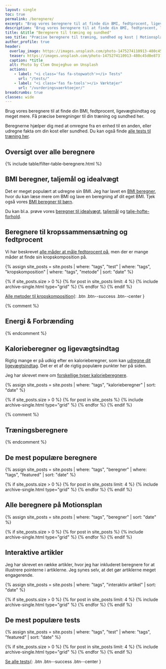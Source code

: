 ```yaml
---
layout: single
toc: true
permalink: /beregnere/
excerpt: "Brug vores beregnere til at finde din BMI, fedtprocent, ligevægtsindtag og meget mere. Få præcise beregninger til din træning og sundhed her."
description: "Brug vores beregnere til at finde din BMI, fedtprocent, ligevægtsindtag og meget mere. Få præcise beregninger til din træning og sundhed her."
title: &title "Beregnere til træning og sundhed"
seo_title: "Præcise beregnere til træning, sundhed og kost | Motionsplan"
author_profile: true
header:
  overlay_image: https://images.unsplash.com/photo-1475274110913-480c45d0e873?ixlib=rb-1.2.1&ixid=eyJhcHBfaWQiOjEyMDd9&auto=format&fit=crop&h=630&w=1200&q=60
  teaser: https://images.unsplash.com/photo-1475274110913-480c45d0e873?ixlib=rb-1.2.1&ixid=eyJhcHBfaWQiOjEyMDd9&auto=format&fit=crop&h=300&w=400&q=10
  caption: *title
  alt: Photo by Clem Onojeghuo on Unsplash
  actions:
    - label: "<i class='fas fa-stopwatch'></i> Tests"
      url: "/tests/"
    - label: "<i class='fas fa-tools'></i> Værktøjer"
      url: "/vurderingsvaerktoejer/"
breadcrumbs: true
classes: wide
---
```


Brug vores beregnere til at finde din BMI, fedtprocent, ligevægtsindtag og meget mere. Få præcise beregninger til din træning og sundhed her.

Beregnerne hjælper dig med at omregne fra en enhed til en anden, eller udregne fakta om din kost eller sundhed. Du kan også finde [alle tests til træning her](/tests/).

## Oversigt over alle beregnere

{% include table/filter-table-beregnere.html %}

## BMI beregner, taljemål og idealvægt

Det er meget populært at udregne sin BMI. Jeg har lavet en [BMI beregner](/bmi-beregner/), hvor du kan læse mere om BMI og lave en beregning af dit eget BMI. Tjek også vores [BMI beregner til børn](/bmi-beregner-boern-unge-teenagere/).

Du kan bl.a. prøve vores [beregner til idealvægt](/idealvaegt/), [taljemål](/taljemaal/) og [talje-hofte-forhold](/talje-hofte-ratio/).

## Beregnere til kropssammensætning og fedtprocent

Vi har beskrevet [alle måder at måle fedtprocent på](/maal-fedtprocent/), men der er mange måder at finde sin kropskomposition på.

{% assign site_posts = site.posts | where: "tags", "test" | where: "tags", "kropskomposition" | where: "tags", "metode" | sort: "date" %}

<div class="feature__wrapper" markdown="1">

{% if site_posts.size > 0 %}
  {% for post in site_posts limit: 4 %}
    {% include archive-single.html type="grid" %}
  {% endfor %}
{% endif %}

[Alle metoder til kropskomposition](/maal-fedtprocent/){: .btn .btn--success .btn--center }

</div>

{% comment %}

## Energi & Forbrænding

{% endcomment %}

## Kalorieberegner og ligevægtsindtag

Rigtig mange er på udkig efter en kalorieberegner, som kan [udregne dit ligevægtsindtag](/ligevaegtsindtag-beregner/). Det er et af de rigtig populære punkter her på siden.

Jeg har skrevet mere om [forskellige typer kalorieberegnere](/kalorieberegner/).

{% assign site_posts = site.posts | where: "tags", "kalorieberegner" | sort: "date" %}

<div class="feature__wrapper">

{% if site_posts.size > 0 %}
  {% for post in site_posts %}
    {% include archive-single.html type="grid" %}
  {% endfor %}
{% endif %}

</div>

{% comment %}

## Træningsberegnere

{% endcomment %}

## De mest populære beregnere

{% assign site_posts = site.posts | where: "tags", "beregner" | where: "tags", "featured" | sort: "date" %}

<div class="feature__wrapper">

{% if site_posts.size > 0 %}
  {% for post in site_posts limit: 4 %}
    {% include archive-single.html type="grid" %}
  {% endfor %}
{% endif %}

</div>

## Alle beregnere på Motionsplan

{% assign site_posts = site.posts | where: "tags", "beregner" | sort: "date" %}

<div class="feature__wrapper">

{% if site_posts.size > 0 %}
  {% for post in site_posts %}
    {% include archive-single.html type="grid" %}
  {% endfor %}
{% endif %}

</div>

## Interaktive artikler

Jeg har skrevet en række artikler, hvor jeg har inkluderet beregnere for at illustrere pointerne i artiklerne. Jeg synes selv, at det gør artiklerne meget engagerende.

{% assign site_posts = site.posts | where: "tags", "interaktiv artikel" | sort: "date" %}

<div class="feature__wrapper">

{% if site_posts.size > 0 %}
  {% for post in site_posts limit: 4 %}
    {% include archive-single.html type="grid" %}
  {% endfor %}
{% endif %}

</div>

## De mest populære tests

{% assign site_posts = site.posts | where: "tags", "test" | where: "tags", "featured" | sort: "date" %}

<div class="feature__wrapper" markdown="1">

{% if site_posts.size > 0 %}
  {% for post in site_posts limit: 4 %}
    {% include archive-single.html type="grid" %}
  {% endfor %}
{% endif %}

[Se alle tests](/tests/){: .btn .btn--success .btn--center }

</div>
